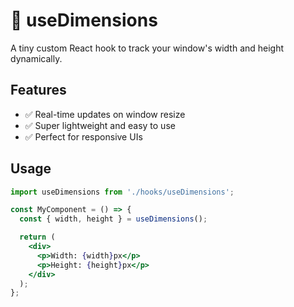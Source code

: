# 📏 useDimensions

A tiny custom React hook to track your window's width and height dynamically.

## Features
- ✅ Real-time updates on window resize
- ✅ Super lightweight and easy to use
- ✅ Perfect for responsive UIs

## Usage

```jsx
import useDimensions from './hooks/useDimensions';

const MyComponent = () => {
  const { width, height } = useDimensions();

  return (
    <div>
      <p>Width: {width}px</p>
      <p>Height: {height}px</p>
    </div>
  );
};
